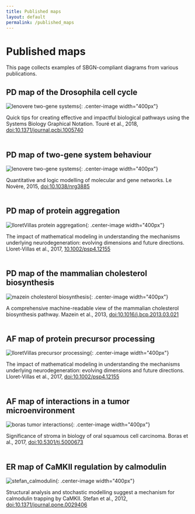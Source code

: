 ```yaml
---
title: Published maps
layout: default
permalink: /published_maps
---
```


# Published maps

This page collects examples of SBGN-compliant diagrams from various publications.

## PD map of the Drosophila cell cycle

![lenovere two-gene systems](/sbgn/images/published_maps/toure_drosophila.png){: .center-image width="400px"}

Quick tips for creating effective and impactful biological pathways using the Systems Biology Graphical Notation.
Touré et al., 2018, [doi:10.1371/journal.pcbi.1005740](https://dx.doi.org/10.1371/journal.pcbi.1005740)
<br />
<br />

## PD map of two-gene system behaviour

![lenovere two-gene systems](/sbgn/images/published_maps/lenovere_genenetwork.png){: .center-image width="400px"}

Quantitative and logic modelling of molecular and gene networks.
Le Novère, 2015, [doi:10.1038/nrg3885](https://dx.doi.org/10.1038/nrg3885)
<br />
<br />

## PD map of protein aggregation

![lloretVillas protein aggregation](/sbgn/images/published_maps/lloretVillas_proteinaggregation.png){: .center-image width="400px"}

The impact of mathematical modeling in understanding the mechanisms underlying neurodegeneration: evolving dimensions and future directions.
Lloret-Villas et al., 2017, [10.1002/psp4.12155](https://dx.doi.org/10.1002/psp4.12155)
<br />
<br />

## PD map of the mammalian cholesterol biosynthesis

![mazein cholesterol biosynthesis](/sbgn/images/published_maps/mazein_cholesterolbiosynthesis.png){: .center-image width="400px"}

A comprehensive machine-readable view of the mammalian cholesterol biosynthesis pathway.
Mazein et al., 2013, [doi:10.1016/j.bcp.2013.03.021](https://dx.doi.org/10.1016/j.bcp.2013.03.021)
<br />
<br />

## AF map of protein precursor processing

![lloretVillas precursor processing](/sbgn/images/published_maps/lloretVillas_precursorprocessing.png){: .center-image width="400px"}

The impact of mathematical modeling in understanding the mechanisms underlying neurodegeneration: evolving dimensions and future directions.
Lloret-Villas et al., 2017, [doi:10.1002/psp4.12155](https://dx.doi.org/10.1002/psp4.12155)
<br />
<br />

## AF map of interactions in a tumor microenvironment

![boras tumor interactions](/sbgn/images/published_maps/boras_activitynetwork.png){: .center-image width="400px"}

Significance of stroma in biology of oral squamous cell carcinoma.
Boras et al., 2017, [doi:10.5301/tj.5000673](https://dx.doi.org/10.5301/tj.5000673)
<br />
<br />

## ER map of CaMKII regulation by calmodulin

![stefan_calmodulin](/sbgn/images/published_maps/stefan_calmodulin.png){: .center-image width="400px"}

Structural analysis and stochastic modelling suggest a mechanism for calmodulin trapping by CaMKII.
Stefan et al., 2012, [doi:10.1371/journal.pone.0029406](https://dx.doi.org/10.1371/journal.pone.0029406)
<br />
<br />


